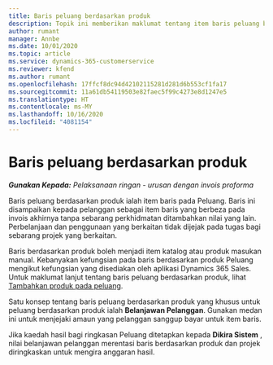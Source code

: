 ```yaml
---
title: Baris peluang berdasarkan produk
description: Topik ini memberikan maklumat tentang item baris peluang berdasarkan produk dalam Project Operations.
author: rumant
manager: Annbe
ms.date: 10/01/2020
ms.topic: article
ms.service: dynamics-365-customerservice
ms.reviewer: kfend
ms.author: rumant
ms.openlocfilehash: 17ffcf8dc94d42102115281d281d6b553cf1fa17
ms.sourcegitcommit: 11a61db54119503e82faec5f99c4273e8d1247e5
ms.translationtype: HT
ms.contentlocale: ms-MY
ms.lasthandoff: 10/16/2020
ms.locfileid: "4081154"
---
```

# <a name="product-based-opportunity-lines"></a>Baris peluang berdasarkan produk

_**Gunakan Kepada:** Pelaksanaan ringan - urusan dengan invois proforma_

Baris peluang berdasarkan produk ialah item baris pada Peluang. Baris ini disampaikan kepada pelanggan sebagai item baris yang berbeza pada invois akhirnya tanpa sebarang perkhidmatan ditambahkan nilai yang lain. Perbelanjaan dan penggunaan yang berkaitan tidak dijejak pada tugas bagi sebarang projek yang berkaitan.

Baris berdasarkan produk boleh menjadi item katalog atau produk masukan manual. Kebanyakan kefungsian pada baris berdasarkan produk Peluang mengikut kefungsian yang disediakan oleh aplikasi Dynamics 365 Sales. Untuk maklumat lanjut tentang baris peluang berdasarkan produk, lihat [Tambahkan produk pada peluang](https://docs.microsoft.com/dynamics365/sales-enterprise/add-products-opportunity).

Satu konsep tentang baris peluang berdasarkan produk yang khusus untuk peluang berdasarkan produk ialah **Belanjawan Pelanggan**. Gunakan medan ini untuk menjejaki amaun yang pelanggan sanggup bayar untuk item baris.

Jika kaedah hasil bagi ringkasan Peluang ditetapkan kepada **Dikira Sistem** , nilai belanjawan pelanggan merentasi baris berdasarkan produk dan projek diringkaskan untuk mengira anggaran hasil.
